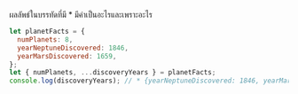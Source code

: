 ผลลัพธ์ในบรรทัดที่มี \* มีค่าเป็นอะไรและเพราะอะไร

```js
let planetFacts = {
  numPlanets: 8,
  yearNeptuneDiscovered: 1846,
  yearMarsDiscovered: 1659,
};
let { numPlanets, ...discoveryYears } = planetFacts;
console.log(discoveryYears); // * {yearNeptuneDiscovered: 1846, yearMarsDiscovered: 1659}
```
